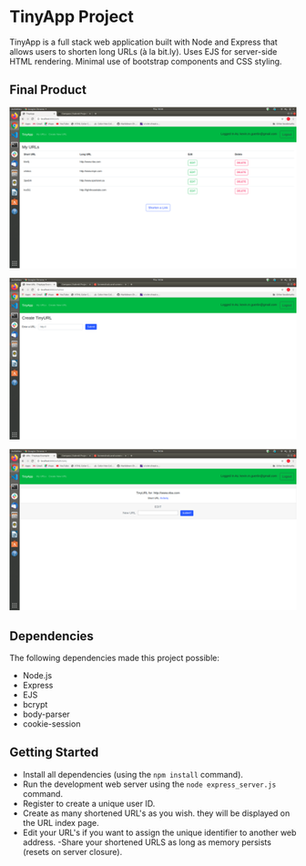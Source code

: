 # TinyApp Project

TinyApp is a full stack web application built with Node and Express that allows users to shorten long URLs (à la bit.ly). Uses EJS for server-side HTML rendering. Minimal use of bootstrap components and CSS styling. 

## Final Product

!["URL Index page showing added URL's and their unique ID's"](https://github.com/kguertin/tinyapp/blob/master/docs/URL_index.png?raw=true)

!["Page for creating shortened URL's](https://github.com/kguertin/tinyapp/blob/master/docs/Create_URL.png?raw=true)

!["Page displaying shortene URL with an option to edit where the URL the unique ID points to.](https://github.com/kguertin/tinyapp/blob/master/docs/Display_Short_URL.png?raw=true)

## Dependencies
The following dependencies made this project possible: 

- Node.js
- Express
- EJS
- bcrypt
- body-parser
- cookie-session

## Getting Started

- Install all dependencies (using the `npm install` command).
- Run the development web server using the `node express_server.js` command.
- Register to create a unique user ID. 
- Create as many shortened URL's as you wish. they will be displayed on the URL index page.
- Edit your URL's if you want to assign the unique identifier to another web address. 
-Share your shortened URLS as long as memory persists (resets on server closure).

